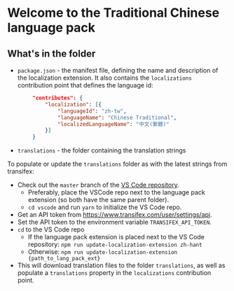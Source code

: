 # Welcome to the Traditional Chinese language pack

## What's in the folder
* `package.json` - the manifest file, defining the name and description of the localization extension. It also contains the `localizations` contribution point that defines the language id:
```json
        "contributes": {
            "localization": [{
                "languageId": "zh-tw",
                "languageName": "Chinese Traditional",
                "localizedLanguageName": "中文(繁體)"
            }]
        }
```
* `translations` - the folder containing the translation strings


To populate or update the `translations` folder as with the latest strings from transifex:
- Check out the `master` branch of the [VS Code repository](https://github.com/Microsoft/vscode).
   - Preferably, place the VSCode repo next to the language pack extension (so both have the same parent folder).
   - `cd vscode` and run `yarn` to initialize the VS Code repo.
- Get an API token from https://www.transifex.com/user/settings/api.
- Set the API token to the environment variable `TRANSIFEX_API_TOKEN`.
- `cd` to the VS Code repo
   - If the language pack extension is placed next to the VS Code repository: `npm run update-localization-extension zh-hant`
   - Otherwise: `npm run update-localization-extension {path_to_lang_pack_ext}`
- This will download translation files to the folder `translations`, as well as populate a `translations` property in the `localizations` contribution point.
